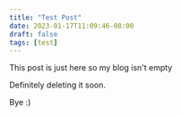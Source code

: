 ```yaml
---
title: "Test Post"
date: 2023-01-17T11:09:46-08:00
draft: false
tags: [test]
---
```


This post is just here so my blog isn't empty

Definitely deleting it soon.

Bye :)